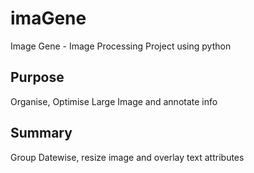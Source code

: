 # imaGene
Image Gene - Image Processing Project using python 

## Purpose

Organise, Optimise Large Image and annotate info

## Summary

Group Datewise, resize image and overlay text attributes
